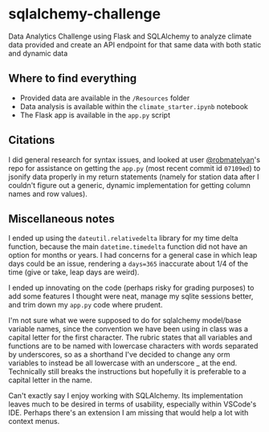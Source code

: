# sqlalchemy-challenge
Data Analytics Challenge using Flask and SQLAlchemy to analyze climate data provided and create an API endpoint for that same data with both static and dynamic data

## Where to find everything
* Provided data are available in the `/Resources` folder
* Data analysis is available within the `climate_starter.ipynb` notebook
* The Flask app is available in the `app.py` script

## Citations
I did general research for syntax issues, and looked at user [@robmatelyan](https://github.com/robmatelyan/sqlalchemy-challenge)'s repo for assistance on getting the `app.py` (most recent commit id `07109ed`) to jsonify data properly in my return statements (namely for station data after I couldn't figure out a generic, dynamic implementation for getting column names and row values).

## Miscellaneous notes
I ended up using the `dateutil.relativedelta` library for my time delta function, because the main `datetime.timedelta` function did not have an option for months or years. I had concerns for a general case in which leap days could be an issue, rendering a `days=365` inaccurate about 1/4 of the time (give or take, leap days are weird).

I ended up innovating on the code (perhaps risky for grading purposes) to add some features I thought were neat, manage my sqlite sessions better, and trim down my `app.py` code where prudent. 

I'm not sure what we were supposed to do for sqlalchemy model/base variable names, since the convention we have been using in class was a capital letter for the first character. The rubric states that all variables and functions are to be named with lowercase characters with words separated by underscores, so as a shorthand I've decided to change any orm variables to instead be all lowercase with an underscore \_ at the end. Technically still breaks the instructions but hopefully it is preferable to a capital letter in the name.

Can't exactly say I enjoy working with SQLAlchemy. Its implementation leaves much to be desired in terms of usability, especially within VSCode's IDE. Perhaps there's an extension I am missing that would help a lot with context menus.
